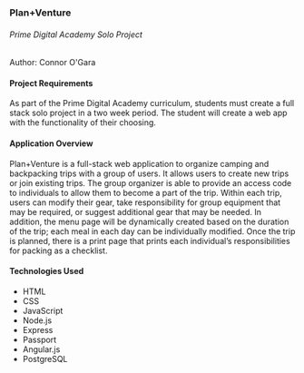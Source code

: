 ### Plan+Venture
###### _Prime Digital Academy Solo Project_
Author: Connor O'Gara

#### Project Requirements
As part of the Prime Digital Academy curriculum, students must create a full stack solo project in a two week period. The student will create a web app with the functionality of their choosing.

#### Application Overview
Plan+Venture is a full-stack web application to organize camping and backpacking trips with a group of users. It allows users to create new trips or join existing trips. The group organizer is able to provide an access code to individuals to allow them to become a part of the trip. Within each trip, users can modify their gear, take responsibility for group equipment that may be required, or suggest additional gear that may be needed. In addition, the menu page will be dynamically created based on the duration of the trip; each meal in each day can be individually modified. Once the trip is planned, there is a print page that prints each individual’s responsibilities for packing as a checklist.

#### Technologies Used
+ HTML
+ CSS
+ JavaScript
+ Node.js
+ Express
+ Passport
+ Angular.js
+ PostgreSQL
